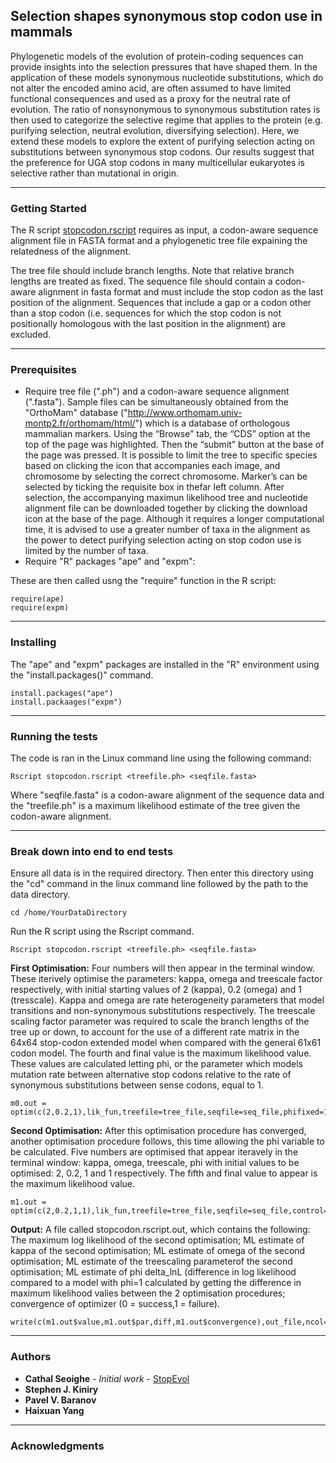 ## Selection shapes synonymous stop codon use in mammals

Phylogenetic models of the evolution of protein-coding sequences can provide insights into the selection pressures that have shaped them. In the application of these models synonymous nucleotide substitutions, which do not alter the encoded amino acid, are often assumed to have limited functional consequences and used as a proxy for the neutral rate of evolution. The ratio of nonsynonymous to synonymous substitution rates is then used to categorize the selective regime that applies to the protein (e.g. purifying selection, neutral evolution, diversifying selection). Here, we extend these models to explore the extent of purifying selection acting on substitutions between synonymous stop codons. Our results suggest that the preference for UGA stop codons
in many multicellular eukaryotes is selective rather than mutational in origin.

***

### Getting Started

The R script [stopcodon.rscript](https://github.com/cseoighe/StopEvol/blob/master/stopcodon.rscript) requires as input, a codon-aware sequence alignment file in FASTA format and a phylogenetic tree file expaining the relatedness of the alignment.

The tree file should include branch lengths. Note that relative branch lengths are treated as fixed.
The sequence file should contain a codon-aware alignment in fasta format and must include the 
stop codon as the last position of the alignment. Sequences that include a gap or a codon other than
a stop codon (i.e. sequences for which the stop codon is not positionally homologous with the last 
position in the alignment) are excluded.

***

### Prerequisites

* Require tree file (".ph") and a codon-aware sequence alignment (".fasta"). Sample files can be simultaneously obtained from the "OrthoMam" database ("http://www.orthomam.univ-montp2.fr/orthomam/html/") which is a database of orthologous mammalian markers. Using the “Browse” tab, the “CDS” option at the top of the page was highlighted. Then the “submit” button at the base of the page was pressed. It is possible to limit the tree to specific species based on clicking the icon that accompanies each image, and chromosome by selecting the correct chromosome. Marker’s can be selected by ticking the requisite box in thefar left column. After selection, the accompanying maximun likelihood tree and nucleotide alignment file can be downloaded together by clicking the download icon at the base of the page.  Although it requires a longer computational time, it is advised to use a greater number of taxa in the alignment as the power to detect purifying selection acting on stop codon use is limited by the number of taxa.
* Require "R" packages "ape" and "expm":

These are then called usng the "require" function in the R script:

```
require(ape)
require(expm)
```

***

### Installing

The "ape" and "expm" packages are installed in the "R" environment using the "install.packages()" command.

```
install.packages("ape")
install.packaages("expm")
```

***

### Running the tests

The code is ran in the Linux command line using the following command:

```
Rscript stopcodon.rscript <treefile.ph> <seqfile.fasta>
```

Where "seqfile.fasta" is a codon-aware alignment of the sequence data and the "treefile.ph" is a maximum likelihood estimate of the tree given the codon-aware alignment.

***


### Break down into end to end tests

Ensure all data is in the required directory. Then enter this directory using the "cd" command in the linux command line followed by the path to the data directory.

```
cd /home/YourDataDirectory
```
Run the R script using the Rscript command.

```
Rscript stopcodon.rscript <treefile.ph> <seqfile.fasta>
```

**First Optimisation:** Four numbers will then appear in the terminal window. These iterively optimise the parameters: kappa, omega and treescale factor respectively, with initial starting values of 2 (kappa), 0.2 (omega) and 1 (tresscale). Kappa and omega are rate heterogeneity parameters that model transitions and non-synonymous substitutions respectively. The treescale scaling factor parameter was required to scale the branch lengths of the tree up or down, to account for the use of a different rate matrix in the 64x64 stop-codon extended model when compared with the general 61x61 codon model. The fourth and final value is the maximum likelihood value. These values are calculated letting phi, or the parameter which models mutation rate between alternative stop codons relative to the rate of synonymous substitutions between sense codons, equal to 1.

```
m0.out = optim(c(2,0.2,1),lik_fun,treefile=tree_file,seqfile=seq_file,phifixed=1,control=list(fnscale=-1))
```

**Second Optimisation:** After this optimisation procedure has converged, another optimisation procedure follows, this time allowing the phi variable to be calculated. Five numbers are optimised that appear iteravely in the terminal window:  kappa, omega, treescale, phi with initial values to be optimised: 2, 0.2, 1 and 1 respectively. The fifth and final value to appear is the maximum likelihood value.

```
m1.out = optim(c(2,0.2,1,1),lik_fun,treefile=tree_file,seqfile=seq_file,control=list(fnscale=-1))
```

**Output:** A file called stopcodon.rscript.out, which contains the following: The maximum log likelihood of the second optimisation; ML estimate of kappa of the second optimisation; ML estimate of omega of the second optimisation; ML estimate of the treescaling parameterof the second optimisation; ML estimate of phi delta_lnL (difference in log likelihood compared to a model with phi=1 calculated by getting the difference in maximum likelihood valies between the 2 optimisation procedures; convergence of optimizer (0 = success,1 = failure). 

```
write(c(m1.out$value,m1.out$par,diff,m1.out$convergence),out_file,ncol=10)
```
***

### Authors

* **Cathal Seoighe** - *Initial work* - [StopEvol](https://github.com/cseoighe/StopEvol)
* **Stephen J. Kiniry**
* **Pavel V. Baranov**
* **Haixuan Yang**

***

### Acknowledgments
